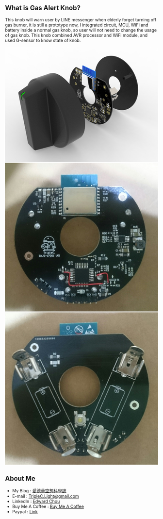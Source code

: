 ## What is Gas Alert Knob?
This knob will warn user by LINE messenger when elderly forget turning off gas burner, 
it is still a prototype now, I integrated circuit, MCU, 
WiFi and battery inside a normal gas knob, so user will not need to change the usage of gas knob. 
This knob combined AVR processor and WiFi module, and used G-sensor to know state of knob.

<center><img src="https://raw.githubusercontent.com/TripleC-Light/Gas-alert-knob/master/view.42.jpg" width=600></center>
<center><img src="https://github.com/TripleC-Light/Gas-alert-knob/blob/master/PCB_%E6%AD%A3%E9%9D%A2.JPG?raw=true" width=600></center>
<center><img src="https://github.com/TripleC-Light/Gas-alert-knob/blob/master/PCB_%E8%83%8C%E9%9D%A2.JPG?raw=true" width=600></center>

## About Me
 - My Blog : [愛德華空想科學誌](https://triplec-light.000webhostapp.com)
 - E-mail : TripleC.Light@gmail.com
 - LinkedIn : [Edward Chou](https://www.linkedin.com/in/edward-chou-42058912a)
 - Buy Me A Coffee : [Buy Me A Coffee](https://www.buymeacoffee.com/YrFKPo2)
 - Paypal : [Link](https://www.paypal.me/TripleCLight?locale.x=zh_TW)
 